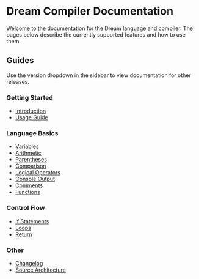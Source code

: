 # Dream Compiler Documentation

Welcome to the documentation for the Dream language and compiler. The pages below describe the currently supported features and how to use them.

## Guides

Use the version dropdown in the sidebar to view documentation for other releases.

### Getting Started
- [Introduction](v1/intro.md)
- [Usage Guide](v1/usage.md)

### Language Basics
- [Variables](v1/variables.md)
- [Arithmetic](v1/arithmetic.md)
- [Parentheses](v1/parentheses.md)
- [Comparison](v1/comparison.md)
- [Logical Operators](v1/logical.md)
- [Console Output](v1/console.md)
- [Comments](v1/comments.md)
- [Functions](v1/functions.md)

### Control Flow
- [If Statements](v1/if.md)
- [Loops](v1/loops.md)
- [Return](v1/return.md)

### Other
- [Changelog](v1/changelog.md)
- [Source Architecture](v1/architecture.md)


